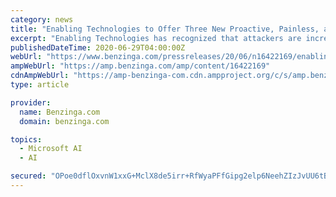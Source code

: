 ```yaml
---
category: news
title: "Enabling Technologies to Offer Three New Proactive, Painless, and Complimentary Security Assessments"
excerpt: "Enabling Technologies has recognized that attackers are increasing their attacks while organizations are working from home."
publishedDateTime: 2020-06-29T04:00:00Z
webUrl: "https://www.benzinga.com/pressreleases/20/06/n16422169/enabling-technologies-to-offer-three-new-proactive-painless-and-complimentary-security-assessments"
ampWebUrl: "https://amp.benzinga.com/amp/content/16422169"
cdnAmpWebUrl: "https://amp-benzinga-com.cdn.ampproject.org/c/s/amp.benzinga.com/amp/content/16422169"
type: article

provider:
  name: Benzinga.com
  domain: benzinga.com

topics:
  - Microsoft AI
  - AI

secured: "OPoe0dflOxvnW1xxG+MclX8de5irr+RfWyaPFfGipg2elp6NeehZIzJvUU6tB3Nqr1rijpEYm79jU/znXGgW8ZOgZ3TGNds8nE7feyuqIyNoTxKPdWhiMKrC85DFZTStt077o4DPsReQZ8AKeibO6O6LAWqWmqrMJyAkmS9tu5fvnWWLnOeigjmfmAp6/oBc+Trff93MqA69l8BT+KCsw38xw+nd+VkfBh3wQejjM9fZi3jMg1+qvmzf0Opn4DhK23DfQqlDoFhAgPDHBRRLQRbU1nLUBDy2AwXMiyAvGM1MNk2kfrZ/5EaAeB0JLRQMEGNrJdabRqOJgPHwBvCk+A==;cA6sEF+brKE/TPNh+TekgA=="
---
```


